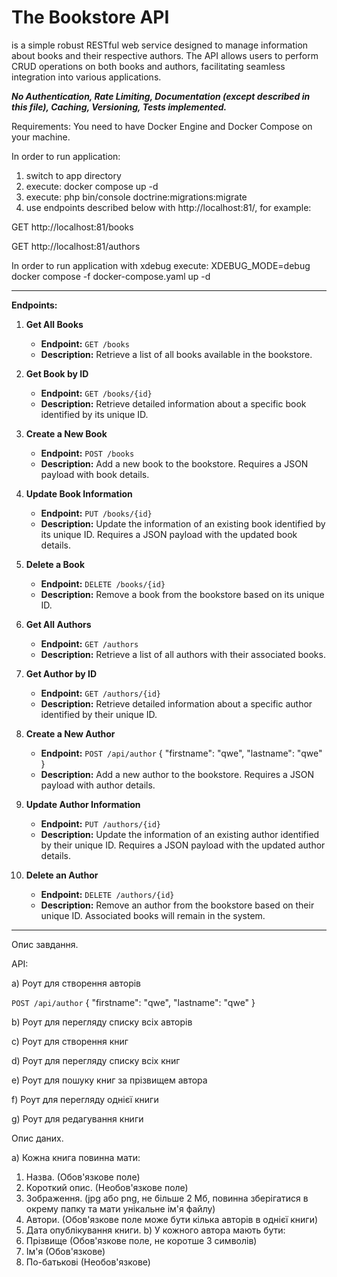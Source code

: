 # The Bookstore API

is a simple robust RESTful web service designed to manage information about books and their respective authors. The API allows users to perform CRUD operations on both books and authors, facilitating seamless integration into various applications. 

**_No Authentication, Rate Limiting, Documentation (except described in this file), Caching, Versioning, Tests implemented._**

Requirements:
You need to have Docker Engine and Docker Compose on your machine.

In order to run application:

1) switch to app directory
2) execute: docker compose up -d
3) execute: php bin/console doctrine:migrations:migrate
2) use endpoints described below with http://localhost:81/, for example:

  GET http://localhost:81/books

  GET http://localhost:81/authors

In order to run application with xdebug execute:
XDEBUG_MODE=debug docker compose -f docker-compose.yaml up -d

---

**Endpoints:**

1. **Get All Books**
    - **Endpoint:** `GET /books`
    - **Description:** Retrieve a list of all books available in the bookstore.

2. **Get Book by ID**
    - **Endpoint:** `GET /books/{id}`
    - **Description:** Retrieve detailed information about a specific book identified by its unique ID.

3. **Create a New Book**
    - **Endpoint:** `POST /books`
    - **Description:** Add a new book to the bookstore. Requires a JSON payload with book details.

4. **Update Book Information**
    - **Endpoint:** `PUT /books/{id}`
    - **Description:** Update the information of an existing book identified by its unique ID. Requires a JSON payload with the updated book details.

5. **Delete a Book**
    - **Endpoint:** `DELETE /books/{id}`
    - **Description:** Remove a book from the bookstore based on its unique ID.

6. **Get All Authors**
    - **Endpoint:** `GET /authors`
    - **Description:** Retrieve a list of all authors with their associated books.

7. **Get Author by ID**
    - **Endpoint:** `GET /authors/{id}`
    - **Description:** Retrieve detailed information about a specific author identified by their unique ID.

8. **Create a New Author**
    - **Endpoint:** `POST /api/author`
      {
         "firstname": "qwe",
         "lastname": "qwe"
      }
    - **Description:** Add a new author to the bookstore. Requires a JSON payload with author details.

9. **Update Author Information**
    - **Endpoint:** `PUT /authors/{id}`
    - **Description:** Update the information of an existing author identified by their unique ID. Requires a JSON payload with the updated author details.

10. **Delete an Author**
    - **Endpoint:** `DELETE /authors/{id}`
    - **Description:** Remove an author from the bookstore based on their unique ID. Associated books will remain in the system.

---

Опис завдання.

API:

   a) Роут для створення авторів

   `POST /api/author`
   {
   "firstname": "qwe",
   "lastname": "qwe"
   }

   b) Роут для перегляду списку всіх авторів

   c) Роут для створення книг

   d) Роут для перегляду списку всіх книг

   e) Роут для пошуку книг за прізвищем автора

   f) Роут для перегляду однієї книги

   g) Роут для редагування книги

Опис даних.

   a) Кожна книга повинна мати:
1. Назва. (Обов'язкове поле)
2. Короткий опис. (Необов'язкове поле)
3. Зображення. (jpg або png, не більше 2 Мб, повинна зберігатися в окрему
   папку та мати унікальне ім'я файлу)
4. Автори. (Обов'язкове поле може бути кілька авторів в однієї книги)
5. Дата опублікування книги.
   b) У кожного автора мають бути:
1. Прізвище (Обов'язкове поле, не коротше 3 символів)
2. Ім'я (Обов'язкове)
3. По-батькові (Необов'язкове)


